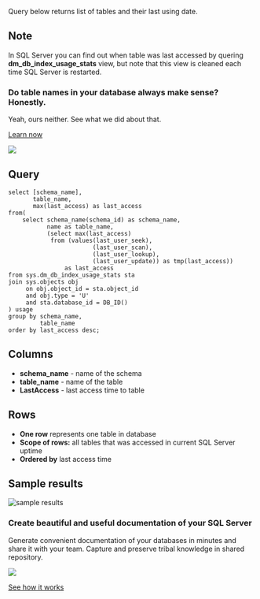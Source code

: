 Query below returns list of tables and their last using date.

## Note

In SQL Server you can find out when table was last accessed by quering **dm\_db\_index\_usage\_stats** view, but note that this view is cleaned each time SQL Server is restarted.

### Do table names in your database always make sense? Honestly.

Yeah, ours neither. See what we did about that.

[Learn now](https://dataedo.com/blog/confused-when-trying-to-work-with-databases?cta=kb-query-table-names)

[![](https://dataedo.com/asset/img/markdown/docs/test-article/edca6a29318bb7640068f5c69a5af4ba.png#center)](https://dataedo.com/blog/confused-when-trying-to-work-with-databases?cta=kb-query-table-names)

## Query

```
select [schema_name], 
       table_name, 
       max(last_access) as last_access 
from(
    select schema_name(schema_id) as schema_name,
           name as table_name,
           (select max(last_access) 
            from (values(last_user_seek),
                        (last_user_scan),
                        (last_user_lookup), 
                        (last_user_update)) as tmp(last_access))
                as last_access
from sys.dm_db_index_usage_stats sta
join sys.objects obj
     on obj.object_id = sta.object_id
     and obj.type = 'U'
     and sta.database_id = DB_ID()
) usage
group by schema_name, 
         table_name
order by last_access desc;
```

## Columns

-   **schema\_name** - name of the schema
-   **table\_name** - name of the table
-   **LastAccess** - last access time to table

## Rows

-   **One row** represents one table in database
-   **Scope of rows:** all tables that was accessed in current SQL Server uptime
-   **Ordered by** last access time

## Sample results

![sample results](https://dataedo.com/asset/img/kb/query/sql-server/last-access-time.png)

### Create beautiful and useful documentation of your SQL Server

Generate convenient documentation of your databases in minutes and share it with your team. Capture and preserve tribal knowledge in shared repository.

[![](https://dataedo.com/asset/img/markdown/docs/test-article/30c11fa4b210f11740f56e85ca8bf9c6.gif)](https://demo.dataedo.com/)

[See how it works](https://demo.dataedo.com/)